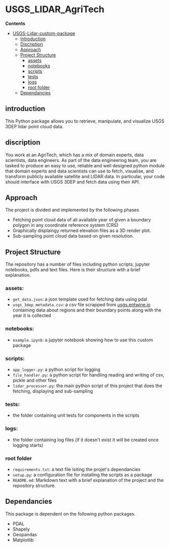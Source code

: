 # USGS_LIDAR_AgriTech

**Contents**

- [USGS-Lidar-custom-package](#USGS-Lidar-custom-package)
  - [Introduction](#introduction)
  - [Discription](#discription)
  - [Approach](#approach)
  - [Project Structure](#project-structure)
    - [assets](#assets)
    - [notebooks](#notebooks)
    - [scripts](#scripts)
    - [tests](#tests)
    - [logs](#log)
    - [root folder](#root-folder)
  - [Dependancies](#Dependancies)

## introduction

This Python package allows you to retrieve, manipulate, and visualize USGS 3DEP lidar point cloud data.

## discription
You work at an AgriTech, which has a mix of domain experts, data scientists, data engineers. As part of the data engineering team, you are tasked to produce an easy to use, reliable and well designed python module that domain experts and data scientists can use to fetch, visualise, and transform publicly available satellite and LIDAR data. In particular, your code should interface with USGS 3DEP and fetch data using their API. 

## Approach
The project is divided and implemented by the following phases
- Fetching point cloud data of all available year of given a boundary polygon in any coordinate reference system (CRS)
- Graphically displaingy returned elevation files as a 3D render plot.
- Sub-sampling point cloud data based on given resolution.

## Project Structure
The repository has a number of files including python scripts, jupyter notebooks, pdfs and text files. Here is their structure with a brief explanation.

### assets:
- `get_data.json`: a json template used for fetching data using pdal
- `usgs_3dep_metadata.csv`: a csv file scrapped from [usgs.entwine.io](https://usgs.entwine.io/) containing data about regions and their boundary points along with the year it is collected

### notebooks:
- `example.ipynb`: a jupyter notebook showing how to use this custom package

### scripts:
- `app_logger.py`: a python script for logging
- `file_handler.py`: a python script for handling reading and writing of csv, pickle and other files
- `lidar_processor.py`: the main python script of this project that does the fetching, displaying and sub-sampling

### tests:
- the folder containing unit tests for components in the scripts

### logs:
- the folder containing log files (if it doesn't exist it will be created once logging starts)

### root folder
- `requirements.txt`: a text file lsiting the projet's dependancies
- `setup.py`: a configuration file for installing the scripts as a package
- `README.md`: Markdown text with a brief explanation of the project and the repository structure.

## Dependancies
This package is dependent on the following python packages.
* PDAL
* Shapely
* Geopandas
* Matplotlib

